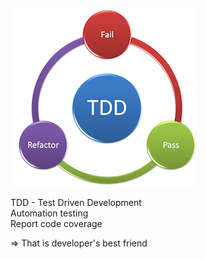 ![tdd](images/tdd.png)

TDD - Test Driven Development  
Automation testing  
Report code coverage

=> That is developer's best friend <!-- .element: class="fragment"  -->